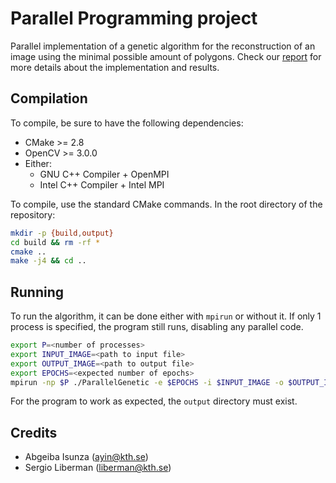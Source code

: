 # Parallel Programming project
Parallel implementation of a genetic algorithm for 
the reconstruction of an image using the minimal possible amount of polygons.
Check our [report](Report_Parallel_C.pdf) for more details about the implementation and results.

## Compilation

To compile, be sure to have the following dependencies:

- CMake >= 2.8
- OpenCV >= 3.0.0
- Either:
    + GNU C++ Compiler + OpenMPI
    + Intel C++ Compiler + Intel MPI
    
To compile, use the standard CMake commands.
In the root directory of the repository:
```bash
mkdir -p {build,output}
cd build && rm -rf *
cmake ..
make -j4 && cd ..
```

## Running

To run the algorithm, it can be done either with `mpirun` or without it. If only 1 process is specified, the program still runs, disabling any parallel code.

```bash
export P=<number of processes>
export INPUT_IMAGE=<path to input file>
export OUTPUT_IMAGE=<path to output file>
export EPOCHS=<expected number of epochs>
mpirun -np $P ./ParallelGenetic -e $EPOCHS -i $INPUT_IMAGE -o $OUTPUT_IMAGE 
```

For the program to work as expected, the `output` directory must exist.

## Credits
* Abgeiba Isunza (ayin@kth.se) 
* Sergio Liberman (liberman@kth.se) 
